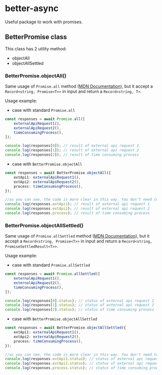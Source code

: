 # better-async

Useful package to work with promises.

## BetterPromise class

This class has 2 utility method:

- objectAll
- objectAllSettled

### BetterPromise.objectAll()

Same usage of `Promise.all` method ([MDN Documentation](https://developer.mozilla.org/en-US/docs/Web/JavaScript/Reference/Global_Objects/Promise/all)), but it accept a `Record<string, Promise<T>>` in input and return a `Record<string, T>`.

Usage example:

- case with standard `Promise.all`

```typescript
const responses = await Promise.all([
    externalApiRequest1(),
    externalApiRequest2(),
    timeConsumingProcess(),
]);

console.log(responses[0]); // result of external api request 1
console.log(responses[1]); // result of external api request 2
console.log(responses[2]); // result of time consuming process
```

- case with `BetterPromise.objectAll`

```typescript
const responses = await BetterPromise.objectAll({
    extApi1: externalApiRequest1(),
    extApi2: externalApiRequest2(),
    process: timeConsumingProcess(),
});

//as you can see, the code is more clear in this way. You don't need to remember which thing are in which position
console.log(responses.extApi1); // result of external api request 1
console.log(responses.extApi2); // result of external api request 2
console.log(responses.process); // result of time consuming process
```

### BetterPromise.objectAllSettled()

Same usage of `Promise.allSettled` method ([MDN Documentation](https://developer.mozilla.org/en-US/docs/Web/JavaScript/Reference/Global_Objects/Promise/allSettled)), but it accept a `Record<string, Promise<T>>` in input and return a `Record<string, PromiseSettledResult<T>>`.

Usage example:

- case with standard `Promise.allSettled`

```typescript
const responses = await Promise.allSettled([
    externalApiRequest1(),
    externalApiRequest2(),
    timeConsumingProcess(),
]);

console.log(responses[0].status); // status of external api request 1
console.log(responses[1].status); // status of external api request 2
console.log(responses[2].status); // status of time consuming process
```

- case with `BetterPromise.objectAllSettled`

```typescript
const responses = await BetterPromise.objectAllSettled({
    extApi1: externalApiRequest1(),
    extApi2: externalApiRequest2(),
    process: timeConsumingProcess(),
});

//as you can see, the code is more clear in this way. You don't need to remember which thing are in which position
console.log(responses.extApi1.status); // status of external api request 1
console.log(responses.extApi2.status); // status of external api request 2
console.log(responses.process.status); // status of time consuming process
```

